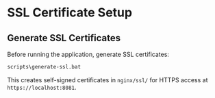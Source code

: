 # SSL Certificate Setup

## Generate SSL Certificates

Before running the application, generate SSL certificates:

```cmd
scripts\generate-ssl.bat
```

This creates self-signed certificates in `nginx/ssl/` for HTTPS access at `https://localhost:8081`.